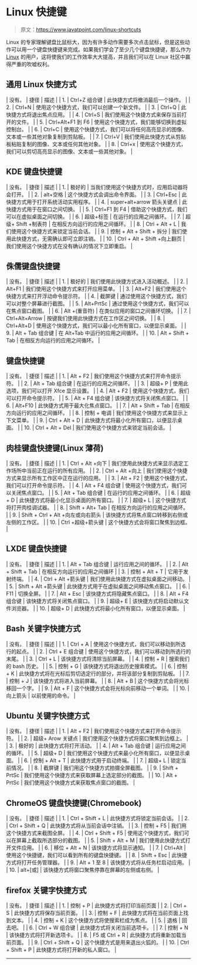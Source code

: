 # Linux 快捷键

> 原文：<https://www.javatpoint.com/linux-shortcuts>

Linux 的专家理解键盘比鼠标大，因为有许多动作需要多次点击鼠标，但是这些动作可以用一个键盘快捷键来完成。如果我们学会了至少几个键盘快捷键，那么作为 [Linux](https://www.javatpoint.com/linux-tutorial) 的用户，这将使我们的工作效率大大提高，并且我们可以在 Linux 社区中赢得严重的吹嘘权利。

## 通用 Linux 快捷方式

| 没有。 | 捷径 | 描述 |
| 1. | Ctrl+Z 组合键 | 此快捷方式将撤消最后一个操作。 |
| 2. | Ctrl+N | 使用这个快捷方式，我们可以创建一个新文件。 |
| 3. | Ctrl+Q | 此快捷方式将退出焦点应用。 |
| 4. | Ctrl+S | 我们使用这个快捷方式来保存当前打开的文件。 |
| 5. | Ctrl+Alt+F1 到 F6 | 使用这个快捷方式，我们能够切换到虚拟控制台。 |
| 6. | Ctrl+C | 使用这个快捷方式，我们可以将任何高亮显示的图像、文本或一些其他对象复制到剪贴板。 |
| 7. | Ctrl+V | 我们使用此快捷方式从剪贴板粘贴复制的图像、文本或任何其他对象。 |
| 8. | Ctrl+x | 使用这个快捷方式，我们可以剪切高亮显示的图像、文本或一些其他对象。 |

## KDE 键盘快捷键

| 没有。 | 捷径 | 描述 |
| 1. | 极好的 | 当我们使用这个快捷方式时，应用启动器将会打开。 |
| 2. | alt+空格 | 这个快捷方式会调出命令界面。 |
| 3. | Ctrl+Esc | 此快捷方式用于打开系统活动实用程序。 |
| 4. | super+alt+arrow 箭头关键点 | 此快捷方式用于在窗口之间切换。 |
| 5. | Ctrl+F1 到 F4 | 借助这个快捷方式，我们可以在虚拟桌面之间切换。 |
| 6. | 超级+标签 | 在运行的应用之间循环。 |
| 7. | 超级+ Shift +制表符 | 在相反方向运行的应用之间循环。 |
| 8. | Ctrl + Alt + L | 我们使用这个快捷方式来锁定当前会话。 |
| 9. | 控制 + Alt + Shift + 拆分 | 我们使用此快捷方式，无需确认即可立即注销。 |
| 10. | Ctrl + Alt + Shift +向上翻页 | 我们使用这个快捷方式在没有确认的情况下立即重启。 |

## 侏儒键盘快捷键

| 没有。 | 捷径 | 描述 |
| 1. | 极好的 | 我们使用此快捷方式进入活动概述。 |
| 2. | Alt+F1 | 我们使用这个快捷方式来打开应用菜单。 |
| 3. | Alt+F2 | 我们使用这个快捷方式来打开浮动命令提示符。 |
| 4. | 截屏键 | 通过使用这个快捷方式，我们可以对整个屏幕进行截图。 |
| 5. | Alt+PrtSc | 通过使用这个快捷方式，我们可以在焦点窗口截图。 |
| 6. | Alt +(重音符) | 在类似应用的窗口之间循环切换。 |
| 7. | Ctrl+Alt+Arrow | 按键我们使用此快捷方式在工作区之间切换。 |
| 8. | Ctrl+Alt+D | 使用这个快捷方式，我们可以最小化所有窗口，以便显示桌面。 |
| 9. | Alt + Tab 组合键 | 在 Alt+Tab 中运行的应用之间循环。 |
| 10. | Alt + Shift + Tab | 在相反方向运行的应用之间循环。 |

## 键盘快捷键

| 没有。 | 捷径 | 描述 |
| 1. | Alt + F2 | 我们使用这个快捷方式来打开命令提示符。 |
| 2. | Alt + Tab 组合键 | 在运行的应用之间循环。 |
| 3. | 超级+ P | 使用此选项，我们可以打开 Xfce 显示设置。 |
| 4. | Alt + F2 | 使用这个快捷方式，我们可以打开命令提示符。 |
| 5. | Alt + F4 组合键 | 该快捷方式将关闭焦点窗口。 |
| 6. | Alt+F10 | 此快捷方式用于最大化焦点窗口。 |
| 7. | Alt + Shift + Tab | 在相反方向运行的应用之间循环。 |
| 8. | 控制 + 电调 | 我们使用这个快捷方式来显示上下文菜单。 |
| 9. | Ctrl + Alt + D | 此快捷方式将最小化所有窗口，以便显示桌面。 |
| 10. | Ctrl + Alt + Del | 我们使用这个快捷方式来锁定当前会话。 |

## 肉桂键盘快捷键(Linux 薄荷)

| 没有。 | 捷径 | 描述 |
| 1. | Ctrl + Alt +向下 | 我们使用此快捷方式来显示选定工作场所中当前正在运行的所有应用。 |
| 2. | Ctrl + Alt +向上 | 我们使用这个快捷方式来显示所有工作区中正在运行的应用。 |
| 3. | Alt + F2 | 使用这个快捷方式，我们可以打开命令提示符。 |
| 4. | Alt + F4 组合键 | 使用这个快捷方式，我们可以关闭焦点窗口。 |
| 5. | Alt + Tab 组合键 | 在运行的应用之间循环。 |
| 6. | 超级+ D | 此快捷方式将最小化显示桌面的所有窗口。 |
| 7. | 超级+ L | 这个快捷方式将打开肉桂调试器。 |
| 8. | Shift + Alt+ Tab | 在相反方向运行的应用之间循环。 |
| 9. | Shift + Ctrl + Alt +向左或向右箭头 | 该快捷方式将焦点窗口转移到右侧或左侧的工作区。 |
| 10. | Ctrl +超级+箭头键 | 这个快捷方式会将窗口聚焦到边框。 |

## LXDE 键盘快捷键

| 没有。 | 捷径 | 描述 |
| 1. | Alt + Tab 组合键 | 运行应用之间的循环。 |
| 2. | Alt + Shift + Tab | 在相反方向运行的应用之间循环 |
| 3. | 控制 + Alt + T | 它用于发射终端。 |
| 4. | Ctrl + Alt +箭头键 | 我们使用此快捷方式在虚拟桌面之间移动。 |
| 5. | Shift + Alt +箭头键 | 此快捷方式用于在虚拟桌面之间移动焦点窗口。 |
| 6. | F11 | 切换全屏。 |
| 7. | Alt + Esc | 该快捷方式将隐藏焦点窗口。 |
| 8. | Alt + F4 组合键 | 该快捷方式将关闭焦点窗口。 |
| 9. | 超级+ E | 该快捷方式将启动默认文件浏览器。 |
| 10. | 超级+ D | 此快捷方式将最小化所有窗口，以便显示桌面。 |

## Bash 关键字快捷方式

| 没有。 | 捷径 | 描述 |
| 1. | Ctrl + A | 使用这个快捷方式，我们可以移动到所选行的起点。 |
| 2. | Ctrl + E 组合键 | 使用这个快捷方式，我们可以移动到所选行的末尾。 |
| 3. | Ctrl + L | 该快捷方式将清除当前屏幕。 |
| 4. | 控制 + R | 搜索我们的 bash 历史。 |
| 5. | 控制 + G | 该快捷方式将退出历史搜索模式。 |
| 6. | 控制 + K | 此快捷方式将在光标后剪切选定行的部分，并将该部分复制到剪贴板。 |
| 7. | 控制 + J | 该快捷方式将进入当前屏幕。 |
| 8. | Alt + B | 这个快捷方式会将光标移回一个字。 |
| 9. | Alt + F | 这个快捷方式会将光标向前移动一个单词。 |
| 10. | 向上箭头 | 以前使用的命令。 |

## Ubuntu 关键字快捷方式

| 没有。 | 捷径 | 描述 |
| 1. | Alt + F2 | 我们使用这个快捷方式来打开命令提示符。 |
| 2. | 超级+ Arow 关键点 | 我们使用这个快捷方式将窗口聚焦到边框上。 |
| 3. | 极好的 | 此快捷方式将打开活动。 |
| 4. | Alt + Tab 组合键 | 运行应用之间的循环。 |
| 5. | 超级+ D | 我们使用这个快捷方式来最小化所有窗口，以便显示桌面。 |
| 6. | 控制 + Alt + T | 此快捷方式用于启动终端。 |
| 7. | 超级+ L | 锁定当前情况。 |
| 8. | 截屏键 | 我们用这个快捷方式拍摄全屏截图。 |
| 9. | Shift + PrtSc | 我们使用这个快捷方式来获取屏幕上选定部分的截图。 |
| 10. | Alt + PrtSc | 我们使用这个快捷方式来获取焦点窗口的截图。 |

## ChromeOS 键盘快捷键(Chromebook)

| 没有。 | 捷径 | 描述 |
| 1. | Ctrl + Shift + L | 此快捷方式将锁定当前会话。 |
| 2. | Ctrl + Shift + Q | 此快捷方式将从当前会话中注销。 |
| 3. | 控制 + F5 | 我们用这个快捷方式来截图全屏。 |
| 4. | Ctrl + Shift + F5 | 使用这个快捷方式，我们可以在屏幕上截取所选部分的截图。 |
| 5. | Shift + Alt + M | 我们使用此快捷方式打开文件应用。 |
| 6. | 移位 + Alt + N | 该快捷方式将显示通知。 |
| 7. | Ctrl+Alt | 使用这个快捷键，我们可以看到所有的键盘快捷键。 |
| 8. | Shift + Esc | 此快捷方式将打开任务管理器。 |
| 9. | Alt + 1 至 8 | 该快捷方式将从任务栏启动应用。 |
| 10. | alt+[或] | 该快捷方式将窗口聚焦停靠在屏幕的左侧或右侧。 |

## firefox 关键字快捷方式

| 没有。 | 捷径 | 描述 |
| 1. | 控制 + P | 此快捷方式将打印当前页面 |
| 2. | Ctrl + S | 此快捷方式将保存当前页面。 |
| 3. | 控制 + F | 此快捷方式将在当前页面上找到文本。 |
| 4. | 控制 + K | 这个快捷方式将使搜索栏成为焦点。 |
| 5. | 退格 | 回去吧。 |
| 6. | Ctrl + W 组合键 | 此快捷方式将关闭当前选项卡。 |
| 7. | 控制 + N | 该快捷方式将打开新选项卡。 |
| 8. | F5 或 Ctrl + R | 此快捷方式将重新加载当前页面。 |
| 9. | Ctrl + Shift + Q | 这个快捷方式是用来退出火狐的。 |
| 10. | Ctrl + Shift + P | 此快捷方式将打开新的私人窗口。 |

* * *